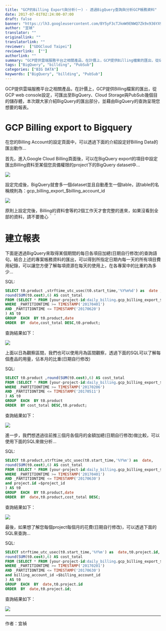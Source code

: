 ```yaml
---
title: "GCP的Billing Export與分析(一) - 透過BigQuery查詢與分析GCP帳務資料"
date: 2017-07-01T02:24:00-07:00
draft: false
banner: "https://lh3.googleusercontent.com/BY5yF3cTJkmW9ENWQ7Zk9x936YX96hUuj2XS3jyj-Byofg-00GPcN1rwlSAVKvzSVU7dmRJtQsdMb7fnLfzv3hQitfgHxTHaTopKaBbVchfW4VH7k4DJtQ2ZWBxHbRvleGokiofh"
author: "宜禎"
translator: ""
originallink: ""
translatorlink: ""
reviewer:  ["GDGCloud Taipei"]
reviewerlink:  [""]
authorlink: ""
summary: "GCP提供雲端服務平台之相關產品，在計價上，GCP提供Billing檔案的匯出，從GCP web console設定，可匯出至BigQuery、Cloud Storage與PubSub幾個目的儲存體，本次跟大家介紹BigQuery的匯出部分，並藉由BigQuery的查詢呈現您想要的報表。"
tags: ["BigQuery", "billding", "PubSub"]
categories: ["BIG DATA"]
keywords: ["BigQuery", "billding", "PubSub"]
---
```


GCP提供雲端服務平台之相關產品，在計價上，GCP提供Billing檔案的匯出，從GCP web console設定，可匯出至BigQuery、Cloud Storage與PubSub幾個目的儲存體，本次跟大家介紹BigQuery的匯出部分，並藉由BigQuery的查詢呈現您想要的報表。

GCP Billing export to Bigquery
==============================

在您的Billing Account的設定頁面中，可以透過下面的介紹設定好Billing Data的匯出動作...

  

首先，進入Google Cloud Billing頁面後，可以在BigQuery export的項目中設定匯出Billing資料至某個您具備權限的project下的BigQuery dataset中...

  

![](https://lh3.googleusercontent.com/BY5yF3cTJkmW9ENWQ7Zk9x936YX96hUuj2XS3jyj-Byofg-00GPcN1rwlSAVKvzSVU7dmRJtQsdMb7fnLfzv3hQitfgHxTHaTopKaBbVchfW4VH7k4DJtQ2ZWBxHbRvleGokiofh)

  

設定完成後，BigQuery就會多一個dataset並且自動產生一個table，該table的名稱規則為：gcp\_billing\_export\_$billing\_account\_id

  

![](https://lh6.googleusercontent.com/2kF2HWwq44X_pVjGrd2n5Za1iNDvbBfpcLBjt0vcwvOgXe5z9pE6P8C41ypYSqi8V-3rCh1R7fkVImDqrcKIcMdjqZ40Cvn30LCXpKfIknQCmawlsoOF8us_pQq8hYQiZZoWZ5N8)

  

原則上設定完後，Billing的資料會等約2個工作天才會完整的進來，如果沒看到全部的資料，請不要擔心＾＾

建立報表
====

下面是透過BigQuery來取得某個期間的每日各項目加總(日期自行修改)的查詢語句。結合上述的專案帳務資料的匯出，可以得到所指定日期內每一天的所有項目費用紀錄，可以讓您方便了解每項資源在每天的使用上，在各專案中的比重約為多少...

  

SQL:
```sql
SELECT t0.product ,strftime_utc_usec(t0.start_time,'%Y%m%d') as  date ,  
round(SUM(t0.cost),6) AS cost_total  
FROM (SELECT * FROM [your-project-id:daily_billing.gcp_billing_export_$billing_account_id]  
WHERE _PARTITIONTIME >= TIMESTAMP('20170401')  
AND _PARTITIONTIME <= TIMESTAMP('20170620')  
) AS t0  
GROUP  EACH  BY t0.product,date  
ORDER  BY  date,cost_total DESC,t0.product;
```
  

查詢結果如下：

![](https://lh5.googleusercontent.com/tT1KQZucfc8pcP_KGzofOSlr1eym_ms7y8oWJRBdmXbJiwGFFnlHqabmY-3Afq3tZIwfplqltG_bX8S0CfuQoP2BOfBvYnZoQxJBAU_jiblx9DUb0Up8DV2LF2yzYsHXP0W0ruJz)

  

上面以日為觀察區間，我們也可以使用月為區間觀察，透過下面的SQL可以了解每個產品的用量，佔本月的比重(日期自行修改)

  

SQL:
```sql
SELECT t0.product ,round(SUM(t0.cost),6) AS cost_total  
FROM (SELECT * FROM [your-project-id:daily_billing.gcp_billing_export_$billing_account_id]  
WHERE _PARTITIONTIME >= TIMESTAMP('20170206')  
AND _PARTITIONTIME <= TIMESTAMP('20170511')  
) AS t0  
GROUP  EACH  BY t0.product  
ORDER  BY cost_total DESC,t0.product;
```
  

查詢結果如下：

![](https://lh5.googleusercontent.com/cYbgfD8Nnbnmt4o1XWo75LSwL7np4c47mngYevEaG_pFG_SKyYAjhUhyv61g7nQ6GFySyNqsQtyNEUlPVPWOO5z6br667kRjQIEClesqCyqCSseAIlG5xX5t8w1PiG4DlyC2zuFt)

  

進一步，我們想透過往前推三個月各個月的金額加總(日期自行修改)做比較，可以使用下面的SQL來做分析...

  

SQL:
```sql
SELECT t0.product,strftime_utc_usec(t0.start_time,'%Y%m') as  date,  
round(SUM(t0.cost),6) AS cost_total  
FROM (SELECT * FROM [your-project-id:daily_billing.gcp_billing_export_$billing_account_id]  
WHERE _PARTITIONTIME >= TIMESTAMP('20170401')  
AND _PARTITIONTIME <= TIMESTAMP('20170630')  
and project.id =$project_id  
) AS t0  
GROUP  EACH  BY t0.product,date  
ORDER  BY  date,t0.product,cost_total DESC;
```
  
查詢結果如下：  

![](https://lh4.googleusercontent.com/kUVgPjeBEoDC0qxmw519gDWYaR5N2YuwvZaQF8cGAAhpRuB3VEBq-CPVm26JIGy0ktc7R8XBV_uE6oV4gzpSEMCgRpisQ5lq01oBUDDmML30sfJmv07gFWVhUh_mN20ZF1aiwI4m)

  

最後，如果想了解您每個project每個月的花費(日期自行修改)，可以透過下面的SQL來查詢...

  

SQL:

```sql
SELECT strftime_utc_usec(t0.start_time,'%Y%m') as  date,t0.project.id,  
round(SUM(t0.cost),6) AS cost_total  
FROM (SELECT * FROM [your-project-id:daily_billing.gcp_billing_export_$billing_account_id]  
WHERE _PARTITIONTIME >= TIMESTAMP('20170201')  
AND _PARTITIONTIME <= TIMESTAMP('20170630')  
and billing_account_id =$billing_account_id  
) AS t0  
GROUP  EACH  BY  date,t0.project.id  
ORDER  BY  date,t0.project.id;
```
  

查詢結果如下：

![](https://lh4.googleusercontent.com/v6bW98j6YooB5WoomMrMctybcIjJCgOARzpgXaJDQt9fu__6gAbzk_UY0sMkRTyiQYZt_81kpuUk52gHQrbEpusgpvXLDQ-obsX4MqSsbUGNHX8Z7AO4BokiZUcJNli1hCoK_pNc)

  


  
--- 

作者：宜禎